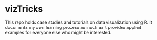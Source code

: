 # vizTricks
This repo holds case studies and tutorials on data visualization using R. It documents my own learning process as much as it provides applied examples for everyone else who might be interested.
